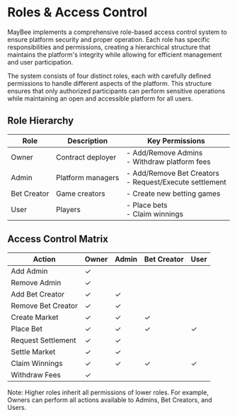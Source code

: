 # Roles & Access Control

MayBee implements a comprehensive role-based access control system to ensure platform security and proper operation. Each role has specific responsibilities and permissions, creating a hierarchical structure that maintains the platform's integrity while allowing for efficient management and user participation.

The system consists of four distinct roles, each with carefully defined permissions to handle different aspects of the platform. This structure ensures that only authorized participants can perform sensitive operations while maintaining an open and accessible platform for all users.

## Role Hierarchy

| Role        | Description       | Key Permissions                                            |
| ----------- | ----------------- | ---------------------------------------------------------- |
| Owner       | Contract deployer | - Add/Remove Admins<br/>- Withdraw platform fees           |
| Admin       | Platform managers | - Add/Remove Bet Creators<br/>- Request/Execute settlement |
| Bet Creator | Game creators     | - Create new betting games                                 |
| User        | Players           | - Place bets<br/>- Claim winnings                          |

## Access Control Matrix

| Action             | Owner | Admin | Bet Creator | User |
| ------------------ | ----- | ----- | ----------- | ---- |
| Add Admin          | ✓     |       |             |      |
| Remove Admin       | ✓     |       |             |      |
| Add Bet Creator    | ✓     | ✓     |             |      |
| Remove Bet Creator | ✓     | ✓     |             |      |
| Create Market      | ✓     | ✓     | ✓           |      |
| Place Bet          | ✓     | ✓     | ✓           | ✓    |
| Request Settlement | ✓     | ✓     |             |      |
| Settle Market      | ✓     | ✓     |             |      |
| Claim Winnings     | ✓     | ✓     | ✓           | ✓    |
| Withdraw Fees      | ✓     |       |             |      |

Note: Higher roles inherit all permissions of lower roles. For example, Owners can perform all actions available to Admins, Bet Creators, and Users.
